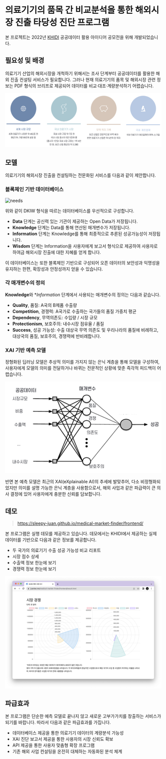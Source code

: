 # 의료기기의 품목 간 비교분석을 통한 해외시장 진출 타당성 진단 프로그램
본 프로젝트는 2022년 [KHIDI](https://www.khidi.or.kr/kps) 공공데이터 활용 아이디어 공모전을 위해 개발되었습니다.

## 필요성 및 배경
의료기기 산업의 해외시장을 개척하기 위해서는 조사 단계부터 공공데이터를 활용한 해외 진출 컨설팅 서비스가 필요합니다. 그러나 현재 의료기기의 품목 및 해외시장 관련 정보는 PDF 형식의 브리프로 제공되어 데이터를 비교·대조·계량분석하기 어렵습니다.

![needs](./assets/needs.png)

## 모델
의료기기의 해외시장 진출을 컨설팅하는 전문화된 서비스를 다음과 같이 제안합니다.

### 블록체인 기반 데이터베이스
![needs](./assets/DKIW.png.png)

위와 같이 DKIW 형식을 따르는 데이터베이스를 우선적으로 구성합니다.
* **Data** 단계는 공신력 있는 기관이 제공하는 Open Data가 저장됩니다.
* **Knowledge** 단계는 Data를 통해 연산된 매개변수가 저장됩니다.
* **Information** 단계는 Knowledge를 통해 최종적으로 추론된 성공가능성이 저장됩니다.
* **Wisdom** 단계는 Information을 사용자에게 보고서 형식으로 제공하여 사용자로 하여금 해외시장 진출에 대한 지혜를 얻게 합니다.

이 데이터베이스는 또한 블록체인 기반으로 구성되어 오픈 데이터의 보안성과 익명성을 유지하는 한편, 확장성과 안정성까지 얻을 수 있습니다.

### 각 매개변수의 정의
**Knowledge**와 **Information* 단계에서 사용되는 매개변수의 정의는 다음과 같습니다.

* **Quality**, 품질: A국의 B제품 수출량
* **Competition**, 경쟁력: A국가로 수출하는 국가들의 품질 가중치 평균
* **Dependency**, 무역의존도: 수입량 / 시장 규모
* **Protectionism**, 보호주의: 내수시장 점유율 / 품질
* **Success**, 성공 가능성: 수출 대상국 무역 의존도 및 우리나라의 품질에 비례하고, 대상국의 품질, 보호주의, 경쟁력에 반비례합니다.

### XAI 기반 예측 모델
정형화된 딥러닝 모델은 추상적 의미를 가지지 않는 은닉 계층을 통해 모델을 구성하여, 사용자에게 모델의 의미를 전달하거나 바뀌는 전문적인 상황에 맞춘 즉각적 피드백이 어렵습니다.

![XAI](./assets/xai.png)

반면 본 예측 모델은 최근의 XAI(eXplainable AI)의 추세에 발맞추어, 다소 비정형화되었지만 의미를 설명 가능한 은닉 계층을 사용함으로서, 해외 사업과 같은 파급력이 큰 의사 결정에 있어 사용자에게 충분한 신뢰를 담보합니다.

## 데모
> https://sleepy-juan.github.io/medical-market-finder/frontend/

본 프로그램은 실행 데모를 제공하고 있습니다. 데모에서는 KHIDI에서 제공하는 실제 데이터를 기반으로 다음과 같은 정보를 제공합니다.
* 두 국가의 의료기기 수출 성공 가능성 비교 리포트
* 시장 점수 상세
* 수출액 정보 한눈에 보기
* 경쟁력 정보 한눈에 보기

![demo](./assets/demo.png)

## 파급효과
본 프로그램은 단순한 예측 모델로 끝나지 않고 새로운 고부가가치를 창출하는 서비스가 되기를 바랍니다. 따라서 다음과 같은 파급효과를 가집니다.
* 데이터베이스 제공을 통한 의료기기 데이터의 계량분석 가능성
* XAI 진단 보고서 제공을 통한 사용자의 시장 신뢰도 확보
* API 제공을 통한 사용자 맞춤형 확장 프로그램
* 기존 해외 사업 컨설팅을 온전히 대체하는 자동화된 분석 체계